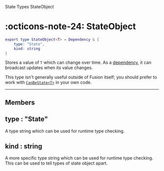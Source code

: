 <nav class="fusiondoc-api-breadcrumbs">
	<span>State</span>
	<span>Types</span>
	<span>StateObject</span>
</nav>

<h1 class="fusiondoc-api-header" markdown>
	<span class="fusiondoc-api-icon" markdown>:octicons-note-24:</span>
	<span class="fusiondoc-api-name">StateObject</span>
</h1>

```Lua
export type StateObject<T> = Dependency & {
	type: "State",
	kind: string
}
```

Stores a value of `T` which can change over time. As a
[dependency](../dependency), it can broadcast updates when its value changes.

This type isn't generally useful outside of Fusion itself; you should prefer to
work with [`CanBeState<T>`](../canbestate) in your own code.

-----

## Members

<h2 markdown>
	type
	<span class="fusiondoc-api-type">
		: "State"
	</span>
</h2>

A type string which can be used for runtime type checking.

<h2 markdown>
	kind
	<span class="fusiondoc-api-type">
		: string
	</span>
</h2>

A more specific type string which can be used for runtime type checking. This
can be used to tell types of state object apart.